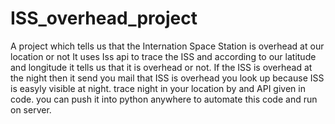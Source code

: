 # ISS_overhead_project
A project which tells us that the Internation Space Station is overhead at our location or not
It uses Iss api to trace the ISS and according to our latitude and longitude it tells us that it is overhead or not.
If the ISS is overhead at the night then it send you mail that ISS is overhead you look up because ISS is easyly visible at night.
trace night in your location by and API given in code.
you can push it into python anywhere to automate this code and run on server.
